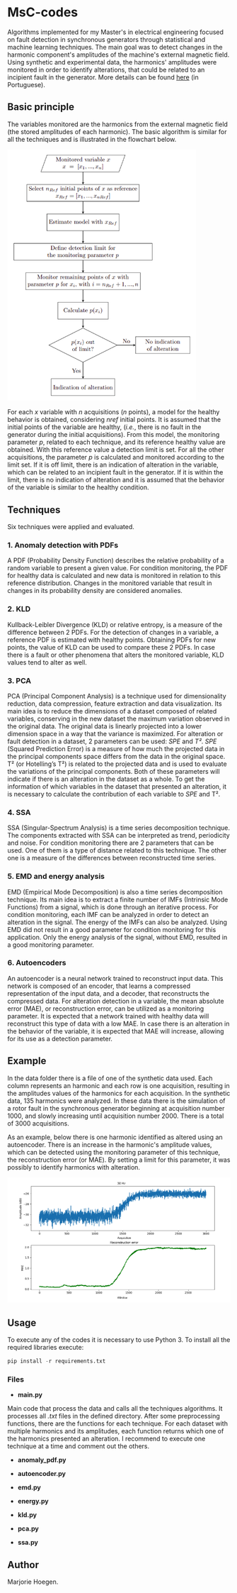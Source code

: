# MsC-codes


Algorithms implemented for my Master's in electrical engineering focused on fault detection in synchronous generators through statistical and machine learning techniques. The main goal was to detect changes in the harmonic component's amplitudes of the machine's external magnetic field. Using synthetic and experimental data, the harmonics' amplitudes were monitored in order to identify alterations, that could be related to an incipient fault in the generator. More details can be found [here](https://repositorio.ufsc.br/handle/123456789/229780) (in Portuguese).

## Basic principle

The variables monitored are the harmonics from the external magnetic field (the stored amplitudes of each harmonic). The basic algorithm is similar for all the techniques and is illustrated in the flowchart below.

<img src="img/flowchart.png" alt="flowchart" style="zoom: 67%;" />

For each *x* variable with *n* acquisitions (*n* points), a model for the healthy behavior is obtained, considering *nref* initial points. It is assumed that the initial points of the variable are healthy, (*i.e.*, there is no fault in the generator during the initial acquisitions). From this model, the monitoring parameter *p*, related to each technique, and its reference healthy value are obtained. With this reference value a detection limit is set. For all the other acquisitions, the parameter *p* is calculated and monitored according to the limit set. If it is off limit, there is an indication of alteration in the variable, which can be related to an incipient fault in the generator. If it is within the limit, there is no indication of alteration and it is assumed that the behavior of the variable is similar to the healthy condition.


## Techniques

Six techniques were applied and evaluated.

### 1. Anomaly detection with PDFs

A PDF (Probability Density Function) describes the relative probability of a random variable to present a given value. For condition monitoring, the PDF for healthy data is calculated and new data is monitored in relation to this reference distribution. Changes in the monitored variable that result in changes in its probability density are considered anomalies.

### 2. KLD

Kullback-Leibler Divergence (KLD) or relative entropy, is a measure of the difference between 2 PDFs. For the detection of changes in a variable, a reference PDF is estimated with healthy points. Obtaining PDFs for new points, the value of KLD can be used to compare these 2 PDFs. In case there is a fault or other phenomena that alters the monitored variable, KLD values tend to alter as well.

### 3. PCA

PCA (Principal Component Analysis) is a technique used for dimensionality reduction, data compression, feature extraction and data visualization. Its main idea is to reduce the dimensions of a dataset composed of related variables, conserving in the new dataset the maximum variation observed in the original data. The original data is linearly projected into a lower dimension space in a way that the variance is maximized. For alteration or fault detection in a dataset, 2 parameters can be used: *SPE* and *T²*. *SPE* (Squared Prediction Error) is a measure of how much the projected data in the principal components space differs from the data in the original space. T² (or Hotelling’s T²) is related to the projected data and is used to evaluate the variations of the principal components. Both of these parameters will indicate if there is an alteration in the dataset as a whole. To get the information of which variables in the dataset that presented an alteration, it is necessary to calculate the contribution of each variable to *SPE* and T².


### 4. SSA

SSA (Singular-Spectrum Analysis) is a time series decomposition technique. The components extracted with SSA can be interpreted as trend, periodicity and noise. For condition monitoring there are 2 parameters that can be used. One of them is a type of distance related to this technique. The other one is a measure of the differences between reconstructed time series.

### 5. EMD and energy analysis

EMD (Empirical Mode Decomposition) is also a time series decomposition technique. Its main idea is to extract a finite number of IMFs (Intrinsic Mode Functions) from a signal, which is done through an iterative process. For condition monitoring, each IMF can be analyzed in order to detect an alteration in the signal. The energy of the IMFs can also be analyzed. Using EMD did not result in a good parameter for condition monitoring for this application. Only the energy analysis of the signal, without EMD, resulted in a good monitoring parameter.

### 6. Autoencoders

An autoencoder is a neural network trained to reconstruct input data. This network is composed of an encoder, that learns a compressed representation of the input data, and a decoder, that reconstructs the compressed data. For alteration detection in a variable, the mean absolute error (MAE), or reconstruction error, can be utilized as a monitoring parameter. It is expected that a network trained with healthy data will reconstruct this type of data with a low MAE. In case there is an alteration in the behavior of the variable, it is expected that MAE will increase, allowing for its use as a detection parameter.

## Example

In the data folder there is a file of one of the synthetic data used. Each column represents an harmonic and each row is one acquisition, resulting in the amplitudes values of the harmonics for each acquisition. In the synthetic data, 135 harmonics were analyzed. In these data there is the simulation of a rotor fault in the synchronous generator beginning at acquisition number 1000, and slowly increasing until acquisition number 2000. There is a total of 3000 acquisitions.

As an example, below there is one harmonic identified as altered using an autoencoder. There is an increase in the harmonic's amplitude values, which can be detected using the monitoring parameter of this technique, the reconstruction error (or MAE). By setting a limit for this parameter, it was possibly to identify harmonics with alteration.

<img src="img/example.png" alt="example" style="zoom: 67%;" />



## Usage

To execute any of the codes it is necessary to use Python 3. To install all the required libraries execute:


```python
pip install -r requirements.txt
```

 ### Files

- **main.py**

Main code that process the data and calls all the techniques algorithms. It processes all *.txt* files in the defined directory. After some preprocessing functions, there are the functions for each technique. For each dataset with multiple harmonics and its amplitudes, each function returns which one of the harmonics presented an alteration. I recommend to execute one technique at a time and comment out the others.

- **anomaly_pdf.py**

- **autoencoder.py**
- **emd.py**
- **energy.py**
- **kld.py**
- **pca.py**
- **ssa.py**


## Author

Marjorie Hoegen.
